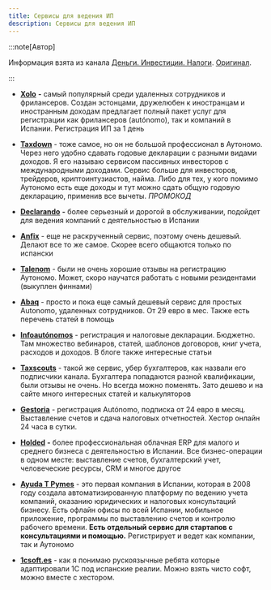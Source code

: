 ```yaml
---
title: Сервисы для ведения ИП
description: Сервисы для ведения ИП
---
```


:::note[Автор]

Информация взята из канала [Деньги. Инвестиции. Налоги](https://t.me/eumoney). [Оригинал](https://t.me/eumoney/1828).

:::

- **[Xolo](https://www.xolo.io/es-en)** **-** самый популярный среди удаленных сотрудников и фрилансеров. Создан эстонцами, дружелюбен к иностранцам и иностранным доходам предлагает полный пакет услуг для регистрации как фрилансеров (autónomo), так и компаний в Испании. Регистрация ИП за 1 день

- **[Taxdown](https://taxdown.es/)** - тоже самое, но он не большой профессионал в Аутономо. Через него удобно сдавать годовые декларации с разными видами доходов. Я его называю сервисом пассивных инвесторов с международными доходами. 
  Сервис больше для инвесторов, трейдеров, криптоинтузиастов, найма. Либо для тех, у кого помимо Аутономо есть еще доходы и тут можно сдать общую годовую декларацию, применив все вычеты. *ПРОМОКОД*

- **[Declarando](https://declarando.es/)** **-** более серьезный и дорогой в обслуживании, подойдет для ведения компаний с деятельностью в Испании

- **[Anfix](https://www.anfix.com/)** - еще не раскрученный сервис, поэтому очень дешевый. Делают все то же самое. Скорее всего общаются только по испански

- **[Talenom](https://talenom.com/es-es/)** - были не очень хорошие отзывы на регистрацию Аутономо. Может, скоро научатся работать с новыми резидентами (выкуплен финнами)

- **[Abaq](https://www.abaq.pro/)** - просто и пока еще самый дешевый сервис для простых Autonomo, удаленных сотрудников. От 29 евро в мес. Также есть перечень статей в помощь

- **[Infoautónomos](https://www.infoautonomos.com/)** - регистрация и налоговые декларации. Бюджетно. Там множество вебинаров, статей, шаблонов договоров, книг учета, расходов и доходов. В блоге также интересные статьи

- **[Taxscouts](https://taxscouts.es/)** - такой же сервис, убер бухгалтеров, как назвали его подписчики канала. Бухгалтера попадаются разной квалификации, были отзывы не очень. Но всегда можно поменять. Зато дешево и на сайте много интересных статей и калькуляторов

- **[Gestoria](https://www.gestoria.online/)** - регистрация Autónomo, подписка от 24 евро в месяц. Выставление счетов и сдача налоговых отчетностей. Хестор онлайн 24 часа в сутки.

- **[Holded](https://www.holded.com/)** **-** более профессиональная облачная ERP для малого и среднего бизнеса с деятельностью в Испании. Все бизнес-операции в одном месте: выставление счетов, бухгалтерский учет, человеческие ресурсы, CRM и многое другое

- **[Ayuda T Pymes](https://ayudatpymes.com/)** - это первая компания в Испании, которая в 2008 году создала автоматизированную платформу по ведению учета компаний, оказанию юридических и налоговых консультаций бизнесу. Есть офлайн офисы по всей Испании, мобильное приложение, программы по выставлению счетов и контролю рабочего времени. **Есть отдельный сервис для стартапов с консультациями и помощью.** Регистрирует и ведет как компании, так и Аутономо
- **[1csoft.es](https://1csoft.es/)** - как я понимаю рускоязычные ребята которые адаптировали 1С под испанские реалии. Можно взять чисто софт, можно вместе с хестором.
